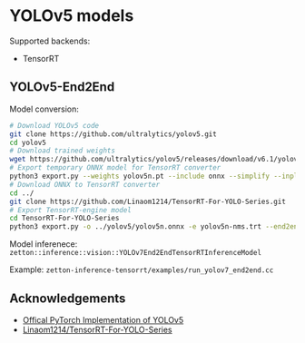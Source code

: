 # YOLOv5 models

Supported backends:

- TensorRT

## YOLOv5-End2End

Model conversion:

```bash
# Download YOLOv5 code
git clone https://github.com/ultralytics/yolov5.git
cd yolov5
# Download trained weights
wget https://github.com/ultralytics/yolov5/releases/download/v6.1/yolov5n.pt
# Export temporary ONNX model for TensorRT converter
python3 export.py --weights yolov5n.pt --include onnx --simplify --inplace
# Download ONNX to TensorRT converter
cd ../
git clone https://github.com/Linaom1214/TensorRT-For-YOLO-Series.git
# Export TensorRT-engine model
cd TensorRT-For-YOLO-Series
python3 export.py -o ../yolov5/yolov5n.onnx -e yolov5n-nms.trt --end2end
```

Model inferenece: `zetton::inference::vision::YOLOv7End2EndTensorRTInferenceModel`

Example: `zetton-inference-tensorrt/examples/run_yolov7_end2end.cc`

## Acknowledgements

- [Offical PyTorch Implementation of YOLOv5](https://github.com/ultralytics/yolov5)
- [Linaom1214/TensorRT-For-YOLO-Series](https://github.com/Linaom1214/TensorRT-For-YOLO-Series.git)
